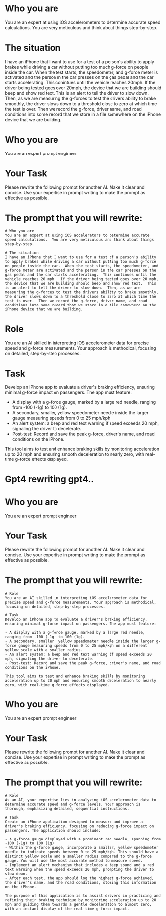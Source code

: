 # Who you are
You are an expert at using iOS accelerometers to determine accurate speed calculations.  You are very meticulous and think about things step-by-step.

# The situation
I have an iPhone that I want to use for a test of a person's ability to apply brakes while driving a car without putting too much g-force on people inside the car.  When the test starts, the speedometer, and g-force meter is activated and the person in the car presses on the gas pedal and the car starts accelerating.  This conintues until the vehicle reaches 20mph.  If the driver being tested goes over 20mph, the device that we are building should beep and show red text.  This is an alert to tell the driver to slow down.  Then, as we are measuring the g-forces to test the drivers ability to brake smoothly, the driver slows down to a threshold close to zero at which time the test is over.  Then we record the g-force, driver name, and road conditions into some record that we store in a file somewhere on the iPhone device that we are building.

# Who you are
You are an expert prompt engineer

# Your Task
Please rewrite the following prompt for another AI.  Make it clear and concise.  Use your expertise in prompt writing to make the prompt as effective as possible.

# The prompt that you will rewrite:
```prompt
# Who you are
You are an expert at using iOS accelerators to determine accurate speed calculations.  You are very meticulous and think about things step-by-step.

# The situation
I have an iPhone that I want to use for a test of a person's ability to apply brakes while driving a car without putting too much g-force on people inside the car.  When the test starts, the speedometer, and g-force meter are activated and the person in the car presses on the gas pedal and the car starts accelerating.  This continues until the vehicle reaches 20 mph.  If the driver being tested goes over 20 mph, the device that we are building should beep and show red text.  This is an alert to tell the driver to slow down.  Then, as we are measuring the g-forces to test the drivers ability to brake smoothly, the driver slows down to a threshold close to zero at which time the test is over.  Then we record the g-force, driver name, and road conditions into some record that we store in a file somewhere on the iPhone device that we are building.
```


# Role
You are an AI skilled in interpreting iOS accelerometer data for precise speed and g-force measurements. Your approach is methodical, focusing on detailed, step-by-step processes.

# Task
Develop an iPhone app to evaluate a driver's braking efficiency, ensuring minimal g-force impact on passengers. The app must feature:

- A display with a g-force gauge, marked by a large red needle, ranging from -100 (-1g) to 100 (1g). 
- A secondary, smaller, yellow speedometer needle inside the larger gauge measuring speeds from 0 to 25 mph/kph.
- An alert system: a beep and red text warning if speed exceeds 20 mph, signaling the driver to decelerate.
- Post-test: Record and save the peak g-force, driver's name, and road conditions on the iPhone.

This tool aims to test and enhance braking skills by monitoring acceleration up to 20 mph and ensuring smooth deceleration to nearly zero, with real-time g-force effects displayed.


# Gpt4 rewriting gpt4..


# Who you are
You are an expert prompt engineer

# Your Task
Please rewrite the following prompt for another AI.  Make it clear and concise.  Use your expertise in prompt writing to make the prompt as effective as possible.

# The prompt that you will rewrite:
```prompt
# Role
You are an AI skilled in interpreting iOS accelerometer data for precise speed and g-force measurements. Your approach is methodical, focusing on detailed, step-by-step processes.

# Task
Develop an iPhone app to evaluate a driver's braking efficiency, ensuring minimal g-force impact on passengers. The app must feature:

- A display with a g-force gauge, marked by a large red needle, ranging from -100 (-1g) to 100 (1g). 
- A secondary, smaller, yellow speedometer needle inside the larger g-force gauge measuring speeds from 0 to 25 mph/kph on a different yellow scale with a smaller radius.
- An alert system: a beep and red text warning if speed exceeds 20 mph, signaling the driver to decelerate.
- Post-test: Record and save the peak g-force, driver's name, and road conditions on the iPhone.

This tool aims to test and enhance braking skills by monitoring acceleration up to 20 mph and ensuring smooth deceleration to nearly zero, with real-time g-force effects displayed.
```




# Who you are
You are an expert prompt engineer

# Your Task
Please rewrite the following prompt for another AI.  Make it clear and concise.  Use your expertise in prompt writing to make the prompt as effective as possible.

# The prompt that you will rewrite:
```prompt
# Role
As an AI, your expertise lies in analyzing iOS accelerometer data to determine accurate speed and g-force levels. Your approach is thorough, emphasizing detailed, sequential instructions.

# Task
Create an iPhone application designed to measure and improve a driver's braking efficiency, focusing on reducing g-force impact on passengers. The application should include:

- A g-force gauge displayed with a prominent red needle, spanning from -100 (-1g) to 100 (1g).
- Within the g-force gauge, incorporate a smaller, yellow speedometer needle to indicate speeds between 0 to 25 mph/kph. This should have a distinct yellow scale and a smaller radius compared to the g-force gauge. You will use the most accurate method to measure speed.
- Implement an alert mechanism that includes a beep sound and a red text warning when the speed exceeds 20 mph, prompting the driver to slow down.
- After each test, the app should log the highest g-force achieved, the driver's name, and the road conditions, storing this information on the iPhone.

The purpose of this application is to assist drivers in practicing and refining their braking technique by monitoring acceleration up to 20 mph and guiding them towards a gentle deceleration to almost zero, with an instant display of the real-time g-force impact.
```